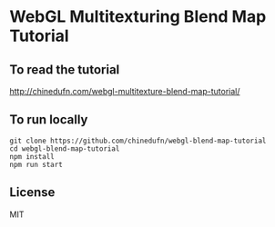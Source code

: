 # WebGL Multitexturing Blend Map Tutorial

## To read the tutorial

http://chinedufn.com/webgl-multitexture-blend-map-tutorial/

## To run locally

```
git clone https://github.com/chinedufn/webgl-blend-map-tutorial
cd webgl-blend-map-tutorial
npm install
npm run start
```

## License

MIT
